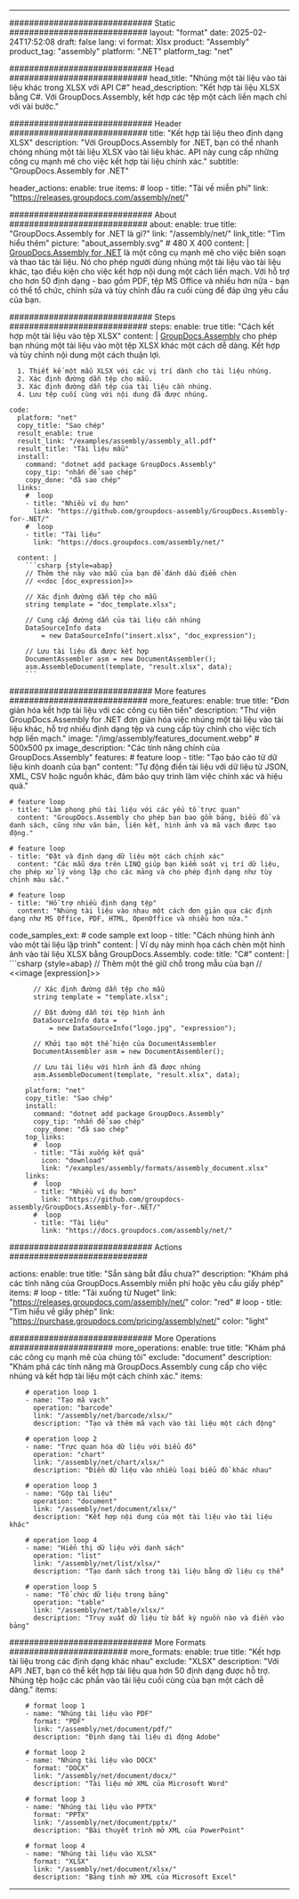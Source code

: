 



---
############################# Static ############################
layout: "format"
date:  2025-02-24T17:52:08
draft: false
lang: vi
format: Xlsx
product: "Assembly"
product_tag: "assembly"
platform: ".NET"
platform_tag: "net"

############################# Head ############################
head_title: "Nhúng một tài liệu vào tài liệu khác trong XLSX với API C#"
head_description: "Kết hợp tài liệu XLSX bằng C#. Với GroupDocs.Assembly, kết hợp các tệp một cách liền mạch chỉ với vài bước."

############################# Header ############################
title: "Kết hợp tài liệu theo định dạng XLSX" 
description: "Với GroupDocs.Assembly for .NET, bạn có thể nhanh chóng nhúng một tài liệu XLSX vào tài liệu khác. API này cung cấp những công cụ mạnh mẽ cho việc kết hợp tài liệu chính xác."
subtitle: "GroupDocs.Assembly for .NET" 

header_actions:
  enable: true
  items:
    #  loop
    - title: "Tải về miễn phí"
      link: "https://releases.groupdocs.com/assembly/net/"
      
############################# About ############################
about:
    enable: true
    title: "GroupDocs.Assembly for .NET là gì?"
    link: "/assembly/net/"
    link_title: "Tìm hiểu thêm"
    picture: "about_assembly.svg" # 480 X 400
    content: |
       [GroupDocs.Assembly for .NET](/assembly/net/) là một công cụ mạnh mẽ cho việc biên soạn và thao tác tài liệu. Nó cho phép người dùng nhúng một tài liệu vào tài liệu khác, tạo điều kiện cho việc kết hợp nội dung một cách liền mạch. Với hỗ trợ cho hơn 50 định dạng - bao gồm PDF, tệp MS Office và nhiều hơn nữa - bạn có thể tổ chức, chỉnh sửa và tùy chỉnh đầu ra cuối cùng để đáp ứng yêu cầu của bạn.

############################# Steps ############################
steps:
    enable: true
    title: "Cách kết hợp một tài liệu vào tệp XLSX"
    content: |
      [GroupDocs.Assembly](/assembly/net/) cho phép bạn nhúng một tài liệu vào một tệp XLSX khác một cách dễ dàng. Kết hợp và tùy chỉnh nội dung một cách thuận lợi.
      
      1. Thiết kế một mẫu XLSX với các vị trí dành cho tài liệu nhúng.
      2. Xác định đường dẫn tệp cho mẫu.
      3. Xác định đường dẫn tệp của tài liệu cần nhúng.
      4. Lưu tệp cuối cùng với nội dung đã được nhúng.
   
    code:
      platform: "net"
      copy_title: "Sao chép"
      result_enable: true
      result_link: "/examples/assembly/assembly_all.pdf"
      result_title: "Tài liệu mẫu"
      install:
        command: "dotnet add package GroupDocs.Assembly"
        copy_tip: "nhấn để sao chép"
        copy_done: "đã sao chép"
      links:
        #  loop
        - title: "Nhiều ví dụ hơn"
          link: "https://github.com/groupdocs-assembly/GroupDocs.Assembly-for-.NET/"
        #  loop
        - title: "Tài liệu"
          link: "https://docs.groupdocs.com/assembly/net/"
          
      content: |
        ```csharp {style=abap}
        // Thêm thẻ này vào mẫu của bạn để đánh dấu điểm chèn
        // <<doc [doc_expression]>>

        // Xác định đường dẫn tệp cho mẫu
        string template = "doc_template.xlsx";

        // Cung cấp đường dẫn của tài liệu cần nhúng
        DataSourceInfo data 
            = new DataSourceInfo("insert.xlsx", "doc_expression");

        // Lưu tài liệu đã được kết hợp
        DocumentAssembler asm = new DocumentAssembler();
        asm.AssembleDocument(template, "result.xlsx", data);
        ```            

############################# More features ############################
more_features:
  enable: true
  title: "Đơn giản hóa kết hợp tài liệu với các công cụ tiên tiến"
  description: "Thư viện GroupDocs.Assembly for .NET đơn giản hóa việc nhúng một tài liệu vào tài liệu khác, hỗ trợ nhiều định dạng tệp và cung cấp tùy chỉnh cho việc tích hợp liền mạch."
  image: "/img/assembly/features_document.webp" # 500x500 px
  image_description: "Các tính năng chính của GroupDocs.Assembly"
  features:
    # feature loop
    - title: "Tạo báo cáo từ dữ liệu kinh doanh của bạn"
      content: "Tự động điền tài liệu với dữ liệu từ JSON, XML, CSV hoặc nguồn khác, đảm bảo quy trình làm việc chính xác và hiệu quả."

    # feature loop
    - title: "Làm phong phú tài liệu với các yếu tố trực quan"
      content: "GroupDocs.Assembly cho phép bạn bao gồm bảng, biểu đồ và danh sách, cũng như văn bản, liên kết, hình ảnh và mã vạch được tạo động."

    # feature loop
    - title: "Đặt và định dạng dữ liệu một cách chính xác"
      content: "Các mẫu dựa trên LINQ giúp bạn kiểm soát vị trí dữ liệu, cho phép xử lý vòng lặp cho các mảng và cho phép định dạng như tùy chỉnh màu sắc."

    # feature loop
    - title: "Hỗ trợ nhiều định dạng tệp"
      content: "Nhúng tài liệu vào nhau một cách đơn giản qua các định dạng như MS Office, PDF, HTML, OpenOffice và nhiều hơn nữa."
      
  code_samples_ext:
    # code sample ext loop
    - title: "Cách nhúng hình ảnh vào một tài liệu lập trình"
      content: |
        Ví dụ này minh họa cách chèn một hình ảnh vào tài liệu XLSX bằng GroupDocs.Assembly.
      code:
        title: "C#"
        content: |
          ```csharp {style=abap}
          // Thêm một thẻ giữ chỗ trong mẫu của bạn
          // <<image [expression]>>

          // Xác định đường dẫn tệp cho mẫu
          string template = "template.xlsx";

          // Đặt đường dẫn tới tệp hình ảnh
          DataSourceInfo data =
              = new DataSourceInfo("logo.jpg", "expression");

          // Khởi tạo một thể hiện của DocumentAssembler
          DocumentAssembler asm = new DocumentAssembler();

          // Lưu tài liệu với hình ảnh đã được nhúng
          asm.AssembleDocument(template, "result.xlsx", data);
          ```
        platform: "net"
        copy_title: "Sao chép"
        install:
          command: "dotnet add package GroupDocs.Assembly"
          copy_tip: "nhấn để sao chép"
          copy_done: "đã sao chép"
        top_links:
          #  loop
          - title: "Tải xuống kết quả"
            icon: "download"
            link: "/examples/assembly/formats/assembly_document.xlsx"
        links:
          #  loop
          - title: "Nhiều ví dụ hơn"
            link: "https://github.com/groupdocs-assembly/GroupDocs.Assembly-for-.NET/"
          #  loop
          - title: "Tài liệu"
            link: "https://docs.groupdocs.com/assembly/net/"
            

            


############################# Actions ############################

actions:
  enable: true
  title: "Sẵn sàng bắt đầu chưa?"
  description: "Khám phá các tính năng của GroupDocs.Assembly miễn phí hoặc yêu cầu giấy phép"
  items:
    #  loop
    - title: "Tải xuống từ Nuget"
      link: "https://releases.groupdocs.com/assembly/net/"
      color: "red"
        #  loop
    - title: "Tìm hiểu về giấy phép"
      link: "https://purchase.groupdocs.com/pricing/assembly/net/"
      color: "light"


############################# More Operations #####################
more_operations:
    enable: true
    title: "Khám phá các công cụ mạnh mẽ của chúng tôi"
    exclude: "document"
    description: "Khám phá các tính năng mà GroupDocs.Assembly cung cấp cho việc nhúng và kết hợp tài liệu một cách chính xác."
    items: 
          
        # operation loop 1
        - name: "Tạo mã vạch"
          operation: "barcode"
          link: "/assembly/net/barcode/xlsx/"
          description: "Tạo và thêm mã vạch vào tài liệu một cách động"

        # operation loop 2
        - name: "Trực quan hóa dữ liệu với biểu đồ"
          operation: "chart"
          link: "/assembly/net/chart/xlsx/"
          description: "Điền dữ liệu vào nhiều loại biểu đồ khác nhau"

        # operation loop 3
        - name: "Gộp tài liệu"
          operation: "document"
          link: "/assembly/net/document/xlsx/"
          description: "Kết hợp nội dung của một tài liệu vào tài liệu khác"

        # operation loop 4
        - name: "Hiển thị dữ liệu với danh sách"
          operation: "list"
          link: "/assembly/net/list/xlsx/"
          description: "Tạo danh sách trong tài liệu bằng dữ liệu cụ thể"

        # operation loop 5
        - name: "Tổ chức dữ liệu trong bảng"
          operation: "table"
          link: "/assembly/net/table/xlsx/"
          description: "Truy xuất dữ liệu từ bất kỳ nguồn nào và điền vào bảng"
         
          
############################# More Formats ########################
more_formats:
    enable: true
    title: "Kết hợp tài liệu trong các định dạng khác nhau"
    exclude: "XLSX"
    description: "Với API .NET, bạn có thể kết hợp tài liệu qua hơn 50 định dạng được hỗ trợ. Nhúng tệp hoặc các phần vào tài liệu cuối cùng của bạn một cách dễ dàng."
    items: 
          
        # format loop 1
        - name: "Nhúng tài liệu vào PDF"
          format: "PDF"
          link: "/assembly/net/document/pdf/"
          description: "Định dạng tài liệu di động Adobe"
          
        # format loop 2
        - name: "Nhúng tài liệu vào DOCX"
          format: "DOCX"
          link: "/assembly/net/document/docx/"
          description: "Tài liệu mở XML của Microsoft Word"
          
        # format loop 3
        - name: "Nhúng tài liệu vào PPTX"
          format: "PPTX"
          link: "/assembly/net/document/pptx/"
          description: "Bài thuyết trình mở XML của PowerPoint"
          
        # format loop 4
        - name: "Nhúng tài liệu vào XLSX"
          format: "XLSX"
          link: "/assembly/net/document/xlsx/"
          description: "Bảng tính mở XML của Microsoft Excel"


          

---